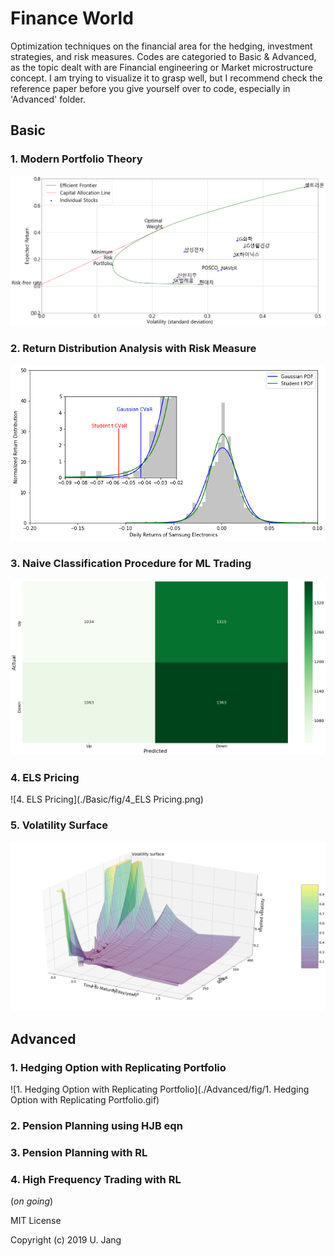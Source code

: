 # Finance World
Optimization techniques on the financial area for the hedging, investment strategies, and risk measures.
Codes are categoried to Basic & Advanced, as the topic dealt with are Financial engineering or Market microstructure concept. I am trying to visualize it to grasp well, but I recommend check the reference paper before you give yourself over to code, especially in 'Advanced' folder.

## Basic
### 1. Modern Portfolio Theory
![MPT](./Basic/fig/1_MPT.png)
### 2. Return Distribution Analysis with Risk Measure
![2. Return Distribution Analysis with Risk Measure](./Basic/fig/2_Distribution_Analysis.png)
### 3. Naive Classification Procedure for ML Trading
![3. Naive Classification Procedure for ML Trading](./Basic/fig/3_Classification.png)
### 4. ELS Pricing
![4. ELS Pricing](./Basic/fig/4_ELS Pricing.png)
### 5. Volatility Surface
![5. Volatility Surface](./Basic/fig/5_Volsurface.png)

## Advanced

### 1. Hedging Option with Replicating Portfolio
![1. Hedging Option with Replicating Portfolio](./Advanced/fig/1. Hedging Option with Replicating Portfolio.gif)
### 2. Pension Planning using HJB eqn

### 3. Pension Planning with RL

### 4. High Frequency Trading with RL



(*on going*)

MIT License

Copyright (c) 2019 U. Jang
